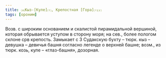 ```yaml
---
title: ⒜Кыз-[Куле]⒯, Крепостная [Гора]⒯⒵
tags: [ороним]
---
```


Возв. с широким основанием и скалистой пирамидальной вершиной, которая
обрывается уступом в сторону моря; на сев., более пологом склоне срв крепость.
Замыкает с З Судакскую бухту – тюрк. кыз – девушка – девичья башня согласно
легенде о верхней башне; возм., из тюрк. козь, куле – «глаз-башня», дозорная.
